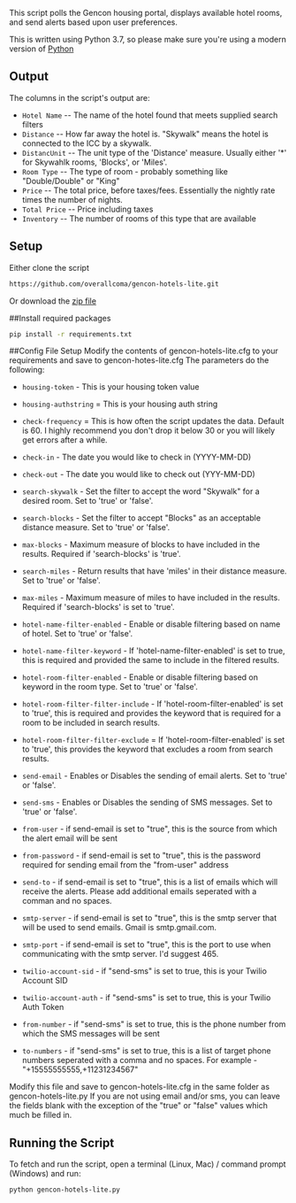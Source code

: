 This script polls the Gencon housing portal, displays available hotel rooms, and send alerts based upon user preferences.

This is written using Python 3.7, so please make sure you're using a modern version of [Python](https://www.python.org/)

## Output

The columns in the script's output are:

* `Hotel Name` -- The name of the hotel found that meets supplied search filters
* `Distance` -- How far away the hotel is. "Skywalk" means the hotel is connected to the ICC by a skywalk.
* `DistancUnit` -- The unit type of the 'Distance' measure.  Usually either '*' for Skywahlk rooms, 'Blocks', or 'Miles'.
* `Room Type` -- The type of room - probably something like "Double/Double" or "King"
* `Price` -- The total price, before taxes/fees. Essentially the nightly rate times the number of nights.
* `Total Price` -- Price including taxes 
* `Inventory` -- The number of rooms of this type that are available

## Setup
Either clone the script
```bash
https://github.com/overallcoma/gencon-hotels-lite.git
```
Or download the [zip file](https://github.com/overallcoma/gencon-hotels-lite/archive/master.zip)

##Install required packages
```bash
pip install -r requirements.txt
```

##Config File Setup
Modify the contents of gencon-hotels-lite.cfg to your requirements and save to gencon-hotes-lite.cfg
The parameters do the following:


* `housing-token` - This is your housing token value
* `housing-authstring` = This is your housing auth string
* `check-frequency` = This is how often the script updates the data.  Default is 60.  I highly recommend you don't drop it below 30 or you will likely get errors after a while.

* `check-in` - The date you would like to check in (YYYY-MM-DD)
* `check-out` - The date you would like to check out (YYY-MM-DD)
* `search-skywalk` - Set the filter to accept the word "Skywalk" for a desired room.  Set to 'true' or 'false'.
* `search-blocks` - Set the filter to accept "Blocks" as an acceptable distance measure.  Set to 'true' or 'false'.
* `max-blocks` - Maximum measure of blocks to have included in the results.  Required if 'search-blocks' is 'true'.
* `search-miles` - Return results that have 'miles' in their distance measure.  Set to 'true' or 'false'. 
* `max-miles` - Maximum measure of miles to have included in the results.  Required if 'search-blocks' is set to 'true'.
* `hotel-name-filter-enabled` - Enable or disable filtering based on name of hotel.  Set to 'true' or 'false'.
* `hotel-name-filter-keyword` - If 'hotel-name-filter-enabled' is set to true, this is required and provided the same to include in the filtered results.
* `hotel-room-filter-enabled` - Enable or disable filtering based on keyword in the room type.  Set to 'true' or 'false'.
* `hotel-room-filter-filter-include` - If 'hotel-room-filter-enabled' is set to 'true', this is required and provides the keyword that is required for a room to be included in search results.
* `hotel-room-filter-filter-exclude` = If 'hotel-room-filter-enabled' is set to 'true', this provides the keyword that excludes a room from search results.

* `send-email` - Enables or Disables the sending of email alerts.  Set to 'true' or 'false'.
* `send-sms` - Enables or Disables the sending of SMS messages.  Set to 'true' or 'false'.

* `from-user` - if send-email is set to "true", this is the source from which the alert email will be sent
* `from-password` - if send-email is set to "true", this is the password required for sending email from the "from-user" address
* `send-to` - if send-email is set to "true", this is a list of emails which will receive the alerts.  Please add additional emails seperated with a comman and no spaces.
* `smtp-server` - if send-email is set to "true", this is the smtp server that will be used to send emails.  Gmail is smtp.gmail.com.
* `smtp-port` - if send-email is set to "true", this is the port to use when communicating with the smtp server.  I'd suggest 465.

* `twilio-account-sid` - if "send-sms" is set to true, this is your Twilio Account SID
* `twilio-account-auth` - if "send-sms" is set to true, this is your Twilio Auth Token
* `from-number` - if "send-sms" is set to true, this is the phone number from which the SMS messages will be sent
* `to-numbers` - if "send-sms" is set to true, this is a list of target phone numbers seperated with a comma and no spaces.
For example - "+15555555555,+11231234567"

Modify this file and save to gencon-hotels-lite.cfg in the same folder as gencon-hotels-lite.py
If you are not using email and/or sms, you can leave the fields blank with the exception of the "true" or "false" values which much be filled in.

## Running the Script

To fetch and run the script, open a terminal (Linux, Mac) / command prompt (Windows) and run:

```sh
python gencon-hotels-lite.py
```